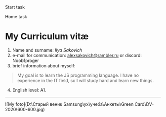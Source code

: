 Start task

Home task

# My Curriculum vitæ #
1.  Name and surname: *Ilya Sakovich*
2.  e-mail for communication: alexsakovich@rambler.ru or discord: Noob1proger
3.  brief information about myself: 

  > My goal is to learn the JS programming language. I have no experience in the IT field, so I will study hard and learn new things.

4. English level: A1.

***

![My foto](D:\Старый веник Samsung\yx\учеба\Анкеты\Green Card\DV-2020\600-600.jpg)
